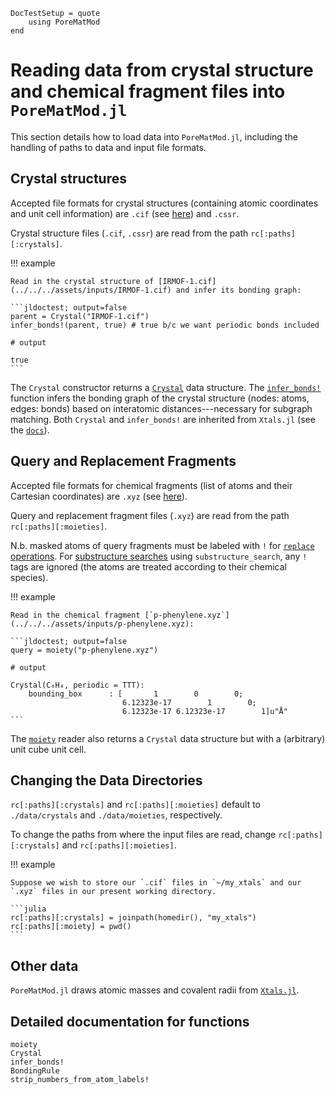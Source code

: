 ```@meta
DocTestSetup = quote
    using PoreMatMod
end
```

# Reading data from crystal structure and chemical fragment files into `PoreMatMod.jl`

This section details how to load data into `PoreMatMod.jl`, including the handling of paths to data and input file formats.

## Crystal structures

Accepted file formats for crystal structures (containing atomic coordinates and unit cell information) are `.cif` (see [here](https://en.wikipedia.org/wiki/Crystallographic_Information_File)) and `.cssr`.

Crystal structure files (`.cif`, `.cssr`) are read from the path `rc[:paths][:crystals]`.

!!! example
    
    Read in the crystal structure of [IRMOF-1.cif](../../../assets/inputs/IRMOF-1.cif) and infer its bonding graph:
    
    ```jldoctest; output=false
    parent = Crystal("IRMOF-1.cif")
    infer_bonds!(parent, true) # true b/c we want periodic bonds included
    
    # output
    
    true
    ```

The `Crystal` constructor returns a [`Crystal`](@ref) data structure.
The [`infer_bonds!`](@ref) function infers the bonding graph of the crystal structure (nodes: atoms, edges: bonds) based on interatomic distances---necessary for subgraph matching.
Both `Crystal` and `infer_bonds!` are inherited from `Xtals.jl` (see the [`docs`](https://simonensemble.github.io/Xtals.jl/dev/crystal/#Xtals.Crystal)).

## Query and Replacement Fragments

Accepted file formats for chemical fragments (list of atoms and their Cartesian coordinates) are `.xyz` (see [here](https://en.wikipedia.org/wiki/XYZ_file_format)).

Query and replacement fragment files (`.xyz`) are read from the path `rc[:paths][:moieties]`.

N.b. masked atoms of query fragments must be labeled with `!` for [`replace` operations](../../replace). For [substructure searches](../../find) using `substructure_search`, any `!` tags are ignored (the atoms are treated according to their chemical species).

!!! example
    
    Read in the chemical fragment [`p-phenylene.xyz`](../../../assets/inputs/p-phenylene.xyz):
    
    ```jldoctest; output=false
    query = moiety("p-phenylene.xyz")

    # output

    Crystal(C₆H₄, periodic = TTT):
        bounding_box      : [       1        0        0;
                             6.12323e-17        1        0;
                             6.12323e-17 6.12323e-17        1]u"Å"
    ```

The [`moiety`](@ref) reader also returns a `Crystal` data structure but with a (arbitrary) unit cube unit cell.

## Changing the Data Directories

`rc[:paths][:crystals]` and `rc[:paths][:moieties]` default to `./data/crystals` and `./data/moieties`, respectively.

To change the paths from where the input files are read, change `rc[:paths][:crystals]` and `rc[:paths][:moieties]`.

!!! example
    
    Suppose we wish to store our `.cif` files in `~/my_xtals` and our `.xyz` files in our present working directory.
    
    ```julia
    rc[:paths][:crystals] = joinpath(homedir(), "my_xtals")
    rc[:paths][:moiety] = pwd()
    ```

## Other data

`PoreMatMod.jl` draws atomic masses and covalent radii from [`Xtals.jl`](https://github.com/SimonEnsemble/Xtals.jl/).

## Detailed documentation for functions

```@docs
moiety
Crystal
infer_bonds!
BondingRule
strip_numbers_from_atom_labels!
```
